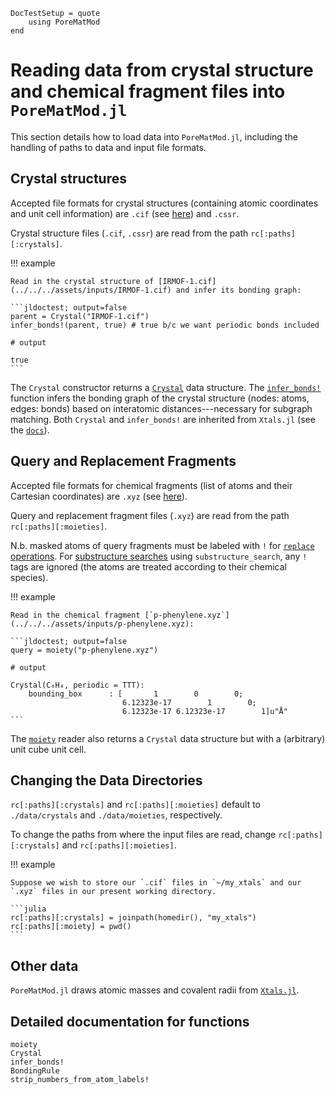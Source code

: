 ```@meta
DocTestSetup = quote
    using PoreMatMod
end
```

# Reading data from crystal structure and chemical fragment files into `PoreMatMod.jl`

This section details how to load data into `PoreMatMod.jl`, including the handling of paths to data and input file formats.

## Crystal structures

Accepted file formats for crystal structures (containing atomic coordinates and unit cell information) are `.cif` (see [here](https://en.wikipedia.org/wiki/Crystallographic_Information_File)) and `.cssr`.

Crystal structure files (`.cif`, `.cssr`) are read from the path `rc[:paths][:crystals]`.

!!! example
    
    Read in the crystal structure of [IRMOF-1.cif](../../../assets/inputs/IRMOF-1.cif) and infer its bonding graph:
    
    ```jldoctest; output=false
    parent = Crystal("IRMOF-1.cif")
    infer_bonds!(parent, true) # true b/c we want periodic bonds included
    
    # output
    
    true
    ```

The `Crystal` constructor returns a [`Crystal`](@ref) data structure.
The [`infer_bonds!`](@ref) function infers the bonding graph of the crystal structure (nodes: atoms, edges: bonds) based on interatomic distances---necessary for subgraph matching.
Both `Crystal` and `infer_bonds!` are inherited from `Xtals.jl` (see the [`docs`](https://simonensemble.github.io/Xtals.jl/dev/crystal/#Xtals.Crystal)).

## Query and Replacement Fragments

Accepted file formats for chemical fragments (list of atoms and their Cartesian coordinates) are `.xyz` (see [here](https://en.wikipedia.org/wiki/XYZ_file_format)).

Query and replacement fragment files (`.xyz`) are read from the path `rc[:paths][:moieties]`.

N.b. masked atoms of query fragments must be labeled with `!` for [`replace` operations](../../replace). For [substructure searches](../../find) using `substructure_search`, any `!` tags are ignored (the atoms are treated according to their chemical species).

!!! example
    
    Read in the chemical fragment [`p-phenylene.xyz`](../../../assets/inputs/p-phenylene.xyz):
    
    ```jldoctest; output=false
    query = moiety("p-phenylene.xyz")

    # output

    Crystal(C₆H₄, periodic = TTT):
        bounding_box      : [       1        0        0;
                             6.12323e-17        1        0;
                             6.12323e-17 6.12323e-17        1]u"Å"
    ```

The [`moiety`](@ref) reader also returns a `Crystal` data structure but with a (arbitrary) unit cube unit cell.

## Changing the Data Directories

`rc[:paths][:crystals]` and `rc[:paths][:moieties]` default to `./data/crystals` and `./data/moieties`, respectively.

To change the paths from where the input files are read, change `rc[:paths][:crystals]` and `rc[:paths][:moieties]`.

!!! example
    
    Suppose we wish to store our `.cif` files in `~/my_xtals` and our `.xyz` files in our present working directory.
    
    ```julia
    rc[:paths][:crystals] = joinpath(homedir(), "my_xtals")
    rc[:paths][:moiety] = pwd()
    ```

## Other data

`PoreMatMod.jl` draws atomic masses and covalent radii from [`Xtals.jl`](https://github.com/SimonEnsemble/Xtals.jl/).

## Detailed documentation for functions

```@docs
moiety
Crystal
infer_bonds!
BondingRule
strip_numbers_from_atom_labels!
```
